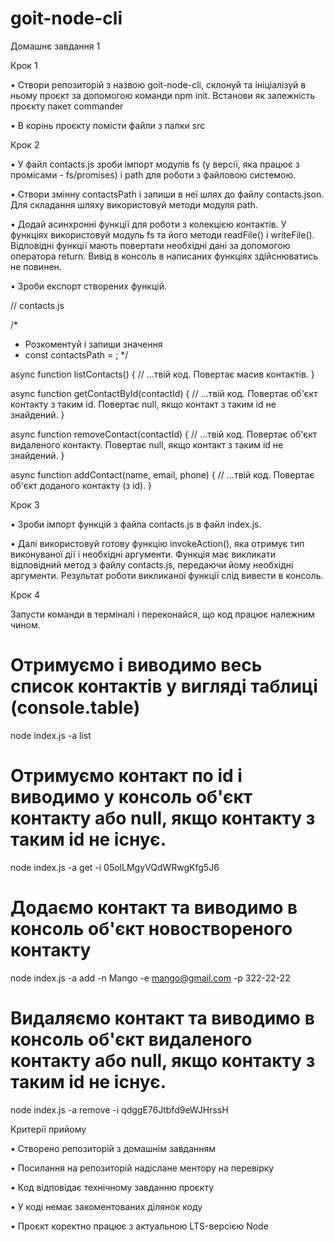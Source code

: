 # goit-node-cli

Домашнє завдання 1

Крок 1

• Створи репозиторій з назвою goit-node-cli, склонуй та ініціалізуй в ньому проєкт за допомогою команди npm init. Встанови як залежність проєкту пакет commander

• В корінь проєкту помісти файли з папки src

Крок 2

• У файл contacts.js зроби імпорт модулів fs (у версії, яка працює з промісами - fs/promises) і path для роботи з файловою системою.


• Створи змінну contactsPath і запиши в неї шлях до файлу contacts.json. Для складання шляху використовуй методи модуля path.


• Додай асинхронні функції для роботи з колекцією контактів. У функціях використовуй модуль fs та його методи readFile() і writeFile(). Відповідні функції мають повертати необхідні дані за допомогою оператора return. Вивід в консоль в написаних функціях здійснюватись не повинен.

• Зроби експорт створених функцій.

// contacts.js

/*
 * Розкоментуй і запиши значення
 * const contactsPath = ;
 */

async function listContacts() {
  // ...твій код. Повертає масив контактів.
}

async function getContactById(contactId) {
  // ...твій код. Повертає об'єкт контакту з таким id. Повертає null, якщо контакт з таким id не знайдений.
}

async function removeContact(contactId) {
  // ...твій код. Повертає об'єкт видаленого контакту. Повертає null, якщо контакт з таким id не знайдений.
}

async function addContact(name, email, phone) {
  // ...твій код. Повертає об'єкт доданого контакту (з id).
}

Крок 3

• Зроби імпорт функцій з файла contacts.js в файл index.js.

• Далі використовуй готову функцію invokeAction(), яка отримує тип виконуваної дії і необхідні аргументи. Функція має викликати відповідний метод з файлу contacts.js, передаючи йому необхідні аргументи. Результат роботи викликаної функції слід вивести в консоль.

Крок 4

Запусти команди в терміналі і переконайся, що код працює належним чином.

# Отримуємо і виводимо весь список контактів у вигляді таблиці (console.table)
node index.js -a list

# Отримуємо контакт по id і виводимо у консоль об'єкт контакту або null, якщо контакту з таким id не існує.
node index.js -a get -i 05olLMgyVQdWRwgKfg5J6

# Додаємо контакт та виводимо в консоль об'єкт новоствореного контакту
node index.js -a add -n Mango -e mango@gmail.com -p 322-22-22

# Видаляємо контакт та виводимо в консоль об'єкт видаленого контакту або null, якщо контакту з таким id не існує.
node index.js -a remove -i qdggE76Jtbfd9eWJHrssH

Критерії прийому

• Створено репозиторій з домашнім завданням

• Посилання на репозиторій надіслане ментору на перевірку

• Код відповідає технічному завданню проєкту

• У коді немає закоментованих ділянок коду

• Проєкт коректно працює з актуальною LTS-версією Node
